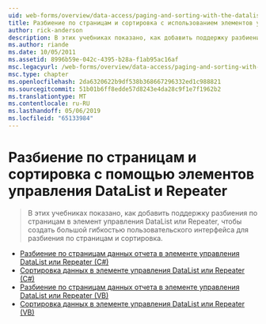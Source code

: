 ```yaml
---
uid: web-forms/overview/data-access/paging-and-sorting-with-the-datalist-and-repeater/index
title: Разбиение по страницам и сортировка с использованием элементов управления DataList и Repeater | Документация Майкрософт
author: rick-anderson
description: В этих учебниках показано, как добавить поддержку разбиения по страницам в элемент управления DataList или Repeater, чтобы создать большой гибкостью пользовательского интерфейса для разбиения по страницам и сортировка.
ms.author: riande
ms.date: 10/05/2011
ms.assetid: 8996b59e-042c-4395-b28a-f1ab95ac16af
msc.legacyurl: /web-forms/overview/data-access/paging-and-sorting-with-the-datalist-and-repeater
msc.type: chapter
ms.openlocfilehash: 2da6320622b9df538b368667296332ed1c988821
ms.sourcegitcommit: 51b01b6ff8edde57d8243e4da28c9f1e7f1962b2
ms.translationtype: MT
ms.contentlocale: ru-RU
ms.lasthandoff: 05/06/2019
ms.locfileid: "65133984"
---
```

# <a name="paging-and-sorting-with-the-datalist-and-repeater"></a>Разбиение по страницам и сортировка с помощью элементов управления DataList и Repeater

> В этих учебниках показано, как добавить поддержку разбиения по страницам в элемент управления DataList или Repeater, чтобы создать большой гибкостью пользовательского интерфейса для разбиения по страницам и сортировка.

- [Разбиение по страницам данных отчета в элементе управления DataList или Repeater (C#)](paging-report-data-in-a-datalist-or-repeater-control-cs.md)
- [Сортировка данных в элементе управления DataList или Repeater (C#)](sorting-data-in-a-datalist-or-repeater-control-cs.md)
- [Разбиение по страницам данных отчета в элементе управления DataList или Repeater (VB)](paging-report-data-in-a-datalist-or-repeater-control-vb.md)
- [Сортировка данных в элементе управления DataList или Repeater (VB)](sorting-data-in-a-datalist-or-repeater-control-vb.md)
